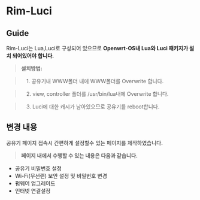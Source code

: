 Rim-Luci
===================


Guide
-------------

Rim-Luci는 Lua,Luci로 구성되어 있으므로 **Openwrt-OS내 Lua와 Luci 패키지가 설치 되어있어야 합니다.**

> **설치방법:**

>　1. 공유기내 WWW폴더 내에 WWW폴더를 Overwrite 합니다.

>　2. view, controller 폴더를 /usr/bin/lua내에 Overwrite 합니다.

>　3. Luci에 대한 캐시가 남아있으므로 공유기를 reboot합니다. 


변경 내용
-------------------

공유기 페이지 접속시 간편하게 설정할수 있는 페이지를 제작하였습니다.
>**페이지 내에서 수행할 수 있는 내용은 다음과 같습니다.**
>
- 공유기 비밀번호 설정
- Wi-Fi(무선랜) 보안 설정 및 비밀번호 변경
- 펌웨어 업그레이드
- 인터넷 연결설정